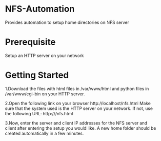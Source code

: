 # NFS-Automation
Provides automation to setup home directories on NFS server

# Prerequisite
Setup an HTTP server on your network

# Getting Started
1.Download the files with html files in /var/www/html and python files in /var/www/cgi-bin on your HTTP server.

2.Open the following link on your browser
        http://localhost/nfs.html
  Make sure that the system used is the HTTP server on your network. If not, use the following URL:
        http://<IP address of HTTP server>/nfs.html

3.Now, enter the server and client IP addresses for the NFS server and client after entering the setup you would like. A new home folder should be created automatically in a few minutes.
